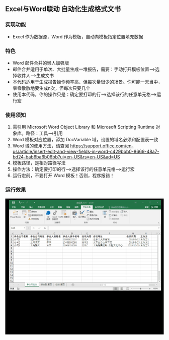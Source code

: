 ## Excel与Word联动 自动化生成格式文书

### 实现功能

* Excel 作为数据源，Word 作为模板，自动向模板指定位置填充数据

### 特色

* Word 邮件合并的懒人加强版
* 邮件合并适用于单次、大批量生成一堆报告，需要：手动打开模板位置-->选择收件人-->生成文书
* 本代码适用于生成报告操作频率高、但每次量很少的场景。你可能一天当中，零零散散地要生成n次，但每次只要几个
* 使用本代码，你的操作只是：确定要打印的行-->选择该行的任意单元格-->运行宏

### 使用须知

1. 需引用 Microsoft Word Object Library 和 Microsoft Scripting Runtime 对象库。路径：工具-->引用
2. Word 模板对应位置，添加 DocVariable 域，设置的域名必须和配置表一致
3. Word 域的使用方法，请查阅 https://support.office.com/en-us/article/insert-edit-and-view-fields-in-word-c429bbb0-8669-48a7-bd24-bab6ba6b06bb?ui=en-US&rs=en-US&ad=US
4. 模板路径，是相对路径写法
5. 操作方法：确定要打印的行-->选择该行的任意单元格-->运行宏 
6. 运行宏前，不要打开 Word 模板！否则，程序报错！

### 运行效果

![image](./运行效果.gif)
